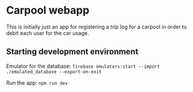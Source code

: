 # Carpool webapp

This is initially just an app for registering a trip log for a carpool in order to debit each user for the car usage.

## Starting development environment

Emulator for the database:
`firebase emulators:start --import ./emulated_database --export-on-exit`

Run the app:
`npm run dev`

